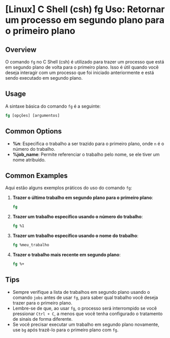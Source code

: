 # [Linux] C Shell (csh) fg Uso: Retornar um processo em segundo plano para o primeiro plano

## Overview
O comando `fg` no C Shell (csh) é utilizado para trazer um processo que está em segundo plano de volta para o primeiro plano. Isso é útil quando você deseja interagir com um processo que foi iniciado anteriormente e está sendo executado em segundo plano.

## Usage
A sintaxe básica do comando `fg` é a seguinte:

```csh
fg [opções] [argumentos]
```

## Common Options
- **%n**: Especifica o trabalho a ser trazido para o primeiro plano, onde `n` é o número do trabalho.
- **%job_name**: Permite referenciar o trabalho pelo nome, se ele tiver um nome atribuído.

## Common Examples
Aqui estão alguns exemplos práticos do uso do comando `fg`:

1. **Trazer o último trabalho em segundo plano para o primeiro plano**:
   ```csh
   fg
   ```

2. **Trazer um trabalho específico usando o número do trabalho**:
   ```csh
   fg %1
   ```

3. **Trazer um trabalho específico usando o nome do trabalho**:
   ```csh
   fg %meu_trabalho
   ```

4. **Trazer o trabalho mais recente em segundo plano**:
   ```csh
   fg %+
   ```

## Tips
- Sempre verifique a lista de trabalhos em segundo plano usando o comando `jobs` antes de usar `fg`, para saber qual trabalho você deseja trazer para o primeiro plano.
- Lembre-se de que, ao usar `fg`, o processo será interrompido se você pressionar `Ctrl + C`, a menos que você tenha configurado o tratamento de sinais de forma diferente.
- Se você precisar executar um trabalho em segundo plano novamente, use `bg` após trazê-lo para o primeiro plano com `fg`.